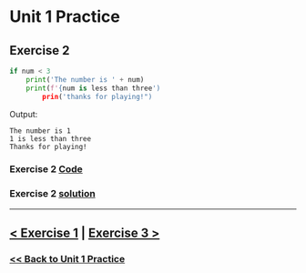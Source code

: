 # Unit 1 Practice

## **Exercise 2**

```python
if num < 3
    print('The number is ' + num)
    print(f'{num is less than three')
        prin('thanks for playing!")
```

Output:

    The number is 1
    1 is less than three
    Thanks for playing!

### Exercise 2 [Code](/programming_102/code/unit_01/exercise-2.py)
### Exercise 2 [solution](solutions/exercise_2_solution.md)

---

## [< Exercise 1](exercise_1.md) | [Exercise 3 >](exercise_3.md)

### [<< Back to Unit 1 Practice](/practice/unit_1/)
